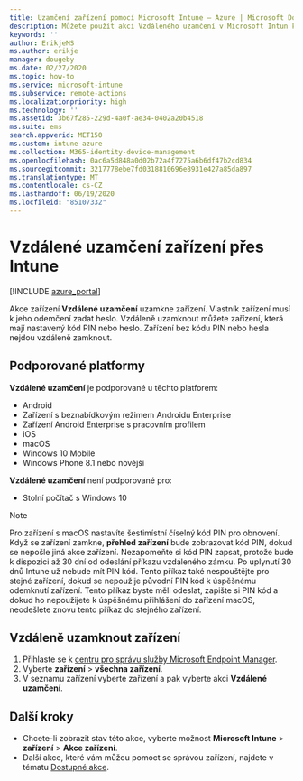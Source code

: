 ```yaml
---
title: Uzamčení zařízení pomocí Microsoft Intune – Azure | Microsoft Docs
description: Můžete použít akci Vzdáleného uzamčení v Microsoft Intun k uzamčení zařízení chráněného kódem PIN nebo heslem.
keywords: ''
author: ErikjeMS
ms.author: erikje
manager: dougeby
ms.date: 02/27/2020
ms.topic: how-to
ms.service: microsoft-intune
ms.subservice: remote-actions
ms.localizationpriority: high
ms.technology: ''
ms.assetid: 3b67f285-229d-4a0f-ae34-0402a20b4518
ms.suite: ems
search.appverid: MET150
ms.custom: intune-azure
ms.collection: M365-identity-device-management
ms.openlocfilehash: 0ac6a5d848a0d02b72a4f7275a6b6df47b2cd834
ms.sourcegitcommit: 3217778ebe7fd0318810696e8931e427a85da897
ms.translationtype: MT
ms.contentlocale: cs-CZ
ms.lasthandoff: 06/19/2020
ms.locfileid: "85107332"
---
```

# <a name="remotely-lock-devices-with-intune"></a>Vzdálené uzamčení zařízení přes Intune

[!INCLUDE [azure_portal](../includes/azure_portal.md)]

Akce zařízení **Vzdálené uzamčení** uzamkne zařízení. Vlastník zařízení musí k jeho odemčení zadat heslo. Vzdáleně uzamknout můžete zařízení, která mají nastavený kód PIN nebo heslo. Zařízení bez kódu PIN nebo hesla nejdou vzdáleně zamknout.

## <a name="supported-platforms"></a>Podporované platformy

**Vzdálené uzamčení** je podporované u těchto platforem:

- Android
- Zařízení s beznabídkovým režimem Androidu Enterprise
- Zařízení Android Enterprise s pracovním profilem
- iOS
- macOS
- Windows 10 Mobile
- Windows Phone 8.1 nebo novější

**Vzdálené uzamčení** není podporované pro:
- Stolní počítač s Windows 10

> [!NOTE]
> Pro zařízení s macOS nastavíte šestimístní číselný kód PIN pro obnovení. Když se zařízení zamkne, **přehled zařízení** bude zobrazovat kód PIN, dokud se nepošle jiná akce zařízení. Nezapomeňte si kód PIN zapsat, protože bude k dispozici až 30 dní od odeslání příkazu vzdáleného zámku. Po uplynutí 30 dnů Intune už nebude mít PIN kód. Tento příkaz také nespouštějte pro stejné zařízení, dokud se nepoužije původní PIN kód k úspěšnému odemknutí zařízení. Tento příkaz byste měli odeslat, zapište si PIN kód a dokud ho nepoužijete k úspěšnému přihlášení do zařízení macOS, neodešlete znovu tento příkaz do stejného zařízení.  


## <a name="remote-lock-a-device"></a>Vzdáleně uzamknout zařízení

1. Přihlaste se k [centru pro správu služby Microsoft Endpoint Manager](https://go.microsoft.com/fwlink/?linkid=2109431).
3. Vyberte **zařízení**  >  **všechna zařízení**.
4. V seznamu zařízení vyberte zařízení a pak vyberte akci **Vzdálené uzamčení**.

## <a name="next-steps"></a>Další kroky

- Chcete-li zobrazit stav této akce, vyberte možnost **Microsoft Intune**  >  **zařízení**  >  **Akce zařízení**. 
- Další akce, které vám můžou pomoct se správou zařízení, najdete v tématu [Dostupné akce](device-management.md).

